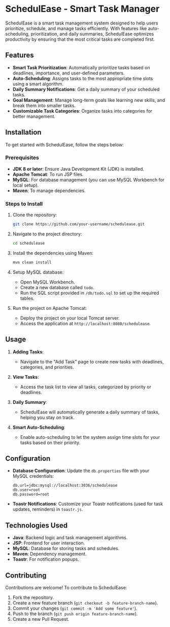 # SchedulEase - Smart Task Manager

SchedulEase is a smart task management system designed to help users prioritize, schedule, and manage tasks efficiently. With features like auto-scheduling, prioritization, and daily summaries, SchedulEase optimizes productivity by ensuring that the most critical tasks are completed first.

## Features
- **Smart Task Prioritization**: Automatically prioritize tasks based on deadlines, importance, and user-defined parameters.
- **Auto-Scheduling**: Assigns tasks to the most appropriate time slots using a smart algorithm.
- **Daily Summary Notifications**: Get a daily summary of your scheduled tasks.
- **Goal Management**: Manage long-term goals like learning new skills, and break them into smaller tasks.
- **Customizable Task Categories**: Organize tasks into categories for better management.

## Installation

To get started with SchedulEase, follow the steps below:

### Prerequisites
- **JDK 8 or later**: Ensure Java Development Kit (JDK) is installed.
- **Apache Tomcat**: To run JSP files.
- **MySQL**: For database management (you can use MySQL Workbench for local setup).
- **Maven**: To manage dependencies.

### Steps to Install

1. Clone the repository:
   ```bash
   git clone https://github.com/your-username/schedulease.git
   ```

2. Navigate to the project directory:
   ```bash
   cd schedulease
   ```

3. Install the dependencies using Maven:
   ```bash
   mvn clean install
   ```

4. Setup MySQL database:
   - Open MySQL Workbench.
   - Create a new database called `todo`.
   - Run the SQL script provided in `/db/todo.sql` to set up the required tables.

5. Run the project on Apache Tomcat:
   - Deploy the project on your local Tomcat server.
   - Access the application at `http://localhost:8080/schedulease`.

## Usage

1. **Adding Tasks**:
   - Navigate to the "Add Task" page to create new tasks with deadlines, categories, and priorities.

2. **View Tasks**:
   - Access the task list to view all tasks, categorized by priority or deadlines.

3. **Daily Summary**:
   - SchedulEase will automatically generate a daily summary of tasks, helping you stay on track.

4. **Smart Auto-Scheduling**:
   - Enable auto-scheduling to let the system assign time slots for your tasks based on their priority.

## Configuration

- **Database Configuration**: Update the `db.properties` file with your MySQL credentials:
   ```properties
   db.url=jdbc:mysql://localhost:3036/schedulease
   db.user=root
   db.password=root
   ```

- **Toastr Notifications**: Customize your Toastr notifications (used for task updates, reminders) in `toastr.js`.

## Technologies Used
- **Java**: Backend logic and task management algorithms.
- **JSP**: Frontend for user interaction.
- **MySQL**: Database for storing tasks and schedules.
- **Maven**: Dependency management.
- **Toastr**: For notification popups.
  
## Contributing

Contributions are welcome! To contribute to SchedulEase:
1. Fork the repository.
2. Create a new feature branch (`git checkout -b feature-branch-name`).
3. Commit your changes (`git commit -m 'Add some feature'`).
4. Push to the branch (`git push origin feature-branch-name`).
5. Create a new Pull Request.

